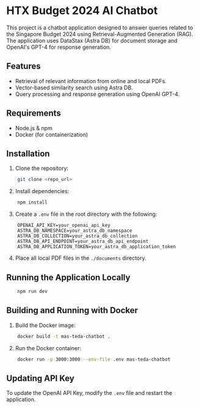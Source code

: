 # HTX Budget 2024 AI Chatbot

This project is a chatbot application designed to answer queries related to the Singapore Budget 2024 using Retrieval-Augmented Generation (RAG). The application uses DataStax (Astra DB) for document storage and OpenAI's GPT-4 for response generation.

## Features
- Retrieval of relevant information from online and local PDFs.
- Vector-based similarity search using Astra DB.
- Query processing and response generation using OpenAI GPT-4.

## Requirements
- Node.js & npm
- Docker (for containerization)

## Installation
1. Clone the repository:
```bash
    git clone <repo_url>
```
2. Install dependencies:
```bash
    npm install
```

3. Create a `.env` file in the root directory with the following:
```env
    OPENAI_API_KEY=your_openai_api_key
    ASTRA_DB_NAMESPACE=your_astra_db_namespace
    ASTRA_DB_COLLECTION=your_astra_db_collection
    ASTRA_DB_API_ENDPOINT=your_astra_db_api_endpoint
    ASTRA_DB_APPLICATION_TOKEN=your_astra_db_application_token
```

4. Place all local PDF files in the `./documents` directory.

## Running the Application Locally
```bash
    npm run dev
```

## Building and Running with Docker
1. Build the Docker image:
```bash
    docker build -t mas-teda-chatbot .
```

2. Run the Docker container:
```bash
    docker run -p 3000:3000 --env-file .env mas-teda-chatbot
```

## Updating API Key
To update the OpenAI API Key, modify the `.env` file and restart the application.


